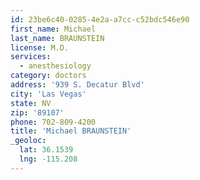 ```yaml
---
id: 23be6c40-0285-4e2a-a7cc-c52bdc546e90
first_name: Michael
last_name: BRAUNSTEIN
license: M.D.
services:
  - anesthesiology
category: doctors
address: '939 S. Decatur Blvd'
city: 'Las Vegas'
state: NV
zip: '89107'
phone: 702-809-4200
title: 'Michael BRAUNSTEIN'
_geoloc:
  lat: 36.1539
  lng: -115.208
---
```


